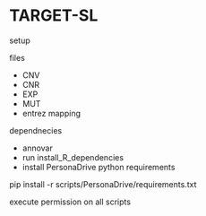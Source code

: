 # TARGET-SL


setup

files
- CNV
- CNR
- EXP
- MUT
- entrez mapping

dependnecies
- annovar
- run install_R_dependencies
- install PersonaDrive python requirements

pip install -r scripts/PersonaDrive/requirements.txt

execute permission on all scripts